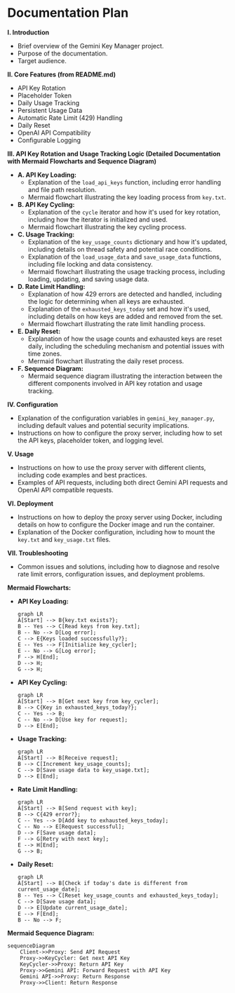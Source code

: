# Documentation Plan

**I. Introduction**

*   Brief overview of the Gemini Key Manager project.
*   Purpose of the documentation.
*   Target audience.

**II. Core Features (from README.md)**

*   API Key Rotation
*   Placeholder Token
*   Daily Usage Tracking
*   Persistent Usage Data
*   Automatic Rate Limit (429) Handling
*   Daily Reset
*   OpenAI API Compatibility
*   Configurable Logging

**III. API Key Rotation and Usage Tracking Logic (Detailed Documentation with Mermaid Flowcharts and Sequence Diagram)**

*   **A. API Key Loading:**
    *   Explanation of the `load_api_keys` function, including error handling and file path resolution.
    *   Mermaid flowchart illustrating the key loading process from `key.txt`.
*   **B. API Key Cycling:**
    *   Explanation of the `cycle` iterator and how it's used for key rotation, including how the iterator is initialized and used.
    *   Mermaid flowchart illustrating the key cycling process.
*   **C. Usage Tracking:**
    *   Explanation of the `key_usage_counts` dictionary and how it's updated, including details on thread safety and potential race conditions.
    *   Explanation of the `load_usage_data` and `save_usage_data` functions, including file locking and data consistency.
    *   Mermaid flowchart illustrating the usage tracking process, including loading, updating, and saving usage data.
*   **D. Rate Limit Handling:**
    *   Explanation of how 429 errors are detected and handled, including the logic for determining when all keys are exhausted.
    *   Explanation of the `exhausted_keys_today` set and how it's used, including details on how keys are added and removed from the set.
    *   Mermaid flowchart illustrating the rate limit handling process.
*   **E. Daily Reset:**
    *   Explanation of how the usage counts and exhausted keys are reset daily, including the scheduling mechanism and potential issues with time zones.
    *   Mermaid flowchart illustrating the daily reset process.
*   **F. Sequence Diagram:**
    *   Mermaid sequence diagram illustrating the interaction between the different components involved in API key rotation and usage tracking.

**IV. Configuration**

*   Explanation of the configuration variables in `gemini_key_manager.py`, including default values and potential security implications.
*   Instructions on how to configure the proxy server, including how to set the API keys, placeholder token, and logging level.

**V. Usage**

*   Instructions on how to use the proxy server with different clients, including code examples and best practices.
*   Examples of API requests, including both direct Gemini API requests and OpenAI API compatible requests.

**VI. Deployment**

*   Instructions on how to deploy the proxy server using Docker, including details on how to configure the Docker image and run the container.
*   Explanation of the Docker configuration, including how to mount the `key.txt` and `key_usage.txt` files.

**VII. Troubleshooting**

*   Common issues and solutions, including how to diagnose and resolve rate limit errors, configuration issues, and deployment problems.

**Mermaid Flowcharts:**

*   **API Key Loading:**
    ```mermaid
    graph LR
    A[Start] --> B{key.txt exists?};
    B -- Yes --> C[Read keys from key.txt];
    B -- No --> D[Log error];
    C --> E{Keys loaded successfully?};
    E -- Yes --> F[Initialize key_cycler];
    E -- No --> G[Log error];
    F --> H[End];
    D --> H;
    G --> H;
    ```
*   **API Key Cycling:**
    ```mermaid
    graph LR
    A[Start] --> B[Get next key from key_cycler];
    B --> C{Key in exhausted_keys_today?};
    C -- Yes --> B;
    C -- No --> D[Use key for request];
    D --> E[End];
    ```
*   **Usage Tracking:**
    ```mermaid
    graph LR
    A[Start] --> B[Receive request];
    B --> C[Increment key_usage_counts];
    C --> D[Save usage data to key_usage.txt];
    D --> E[End];
    ```
*   **Rate Limit Handling:**
    ```mermaid
    graph LR
    A[Start] --> B[Send request with key];
    B --> C{429 error?};
    C -- Yes --> D[Add key to exhausted_keys_today];
    C -- No --> E[Request successful];
    D --> F[Save usage data];
    F --> G[Retry with next key];
    E --> H[End];
    G --> B;
    ```
*   **Daily Reset:**
    ```mermaid
    graph LR
    A[Start] --> B[Check if today's date is different from current_usage_date];
    B -- Yes --> C[Reset key_usage_counts and exhausted_keys_today];
    C --> D[Save usage data];
    D --> E[Update current_usage_date];
    E --> F[End];
    B -- No --> F;
    ```

**Mermaid Sequence Diagram:**

```mermaid
sequenceDiagram
    Client->>Proxy: Send API Request
    Proxy->>KeyCycler: Get next API Key
    KeyCycler->>Proxy: Return API Key
    Proxy->>Gemini API: Forward Request with API Key
    Gemini API->>Proxy: Return Response
    Proxy->>Client: Return Response